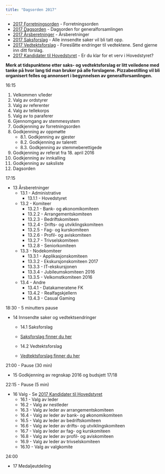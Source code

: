 ```yaml
---
title: "Dagsorden 2017"
---
```


* [2017 Forretningsorden](/wiki/online/generalforsamlingen/2017/forretningsorden) - Forretningsorden
* [2017 Dagsorden](/wiki/online/generalforsamlingen/2017/dagsorden) - Dagsorden for generalforsamlingen
* [2017 Årsberetninger](/wiki/online/generalforsamlingen/2017/aarsberetninger) - Årsberetninger
* [2017 Saksforslag](/wiki/online/generalforsamlingen/2017/saksforslag) - Alle innsendte saker vil bli tatt opp.
* [2017 Vedtektsforslag](/wiki/online/generalforsamlingen/2017/vedtekstforslag) - Foreslåtte endringer til vedtektene. Send gjerne inn ditt forslag.
* [2017 Kandidater til Hovedstyret](/wiki/online/generalforsamlingen/2017/valg) - Er du klar for et verv i Hovedstyret?


**Merk at tidspunktene etter saks- og vedtektsforslag er litt veiledene med tanke på hvor lang tid man bruker på alle forslagene. Pizzabestilling vil bli organisert felles og annonsert i begynnelsen av generalforsamlingen.**


16:15

1. Velkommen v/leder
2. Valg av ordstyrer 
3. Valg av referenter
4. Valg av tellekorps
5. Valg av to paraferer
6. Gjennomgang av stemmesystem
7. Godkjenning av forretningsorden
8. Godkjenning av oppmøtte
    * 8.1. Godkjenning av gjester
    * 8.2. Godkjenning av talerett
    * 8.3. Godkjenning av stemmeberettigede 
9. Godkjenning av referat fra 18. april 2016
10. Godkjenning av innkalling
11. Godkjenning av saksliste
12. Dagsorden

17:15

* 13 Årsberetninger
    * 13.1 - Administrative
        * 13.1.1 - Hovedstyret
    * 13.2 - Komiteer
        * 13.2.1 - Bank- og økonomikomiteen
        * 13.2.2 - Arrangementskomiteen
        * 13.2.3 - Bedriftskomiteen
        * 13.2.4 - Drifts- og utviklingskomiteen
        * 13.2.5 - Fag- og kurskomiteen
        * 13.2.6 - Profil- og aviskomiteen
        * 13.2.7 - Trivselskomiteen
        * 13.2.8 - Seniorkomiteen
    * 13.3 - Nodekomiteer
        * 13.3.1 - Applikasjonskomiteen
        * 13.3.2 - Ekskursjonskomiteen 2017
        * 13.3.3 - IT-ekskursjonen
        * 13.3.4 - Jubileumskomiteen 2016
        * 13.3.5 - Velkomstkomiteen 2016
    * 13.4 - Andre
        * 13.4.1 - Datakameratene FK
        * 13.4.2 - Realfagskjellern
        * 13.4.3 - Casual Gaming

18:30 - 5 minutters pause

* 14 Innsendte saker og vedtektsendringer
     * 14.1 Saksforslag
     * [Saksforslag finner du her](https://online.ntnu.no/wiki/online/generalforsamlingen/2017/saksforslag)
         
    * 14.2 Vedtektsforslag  

    * [Vedtektsforslag finner du her](https://online.ntnu.no/wiki/online/generalforsamlingen/2017/vedtekstforslag/)
        
21:00 - Pause (30 min)

* 15 Godkjenning av regnskap 2016 og budsjett 17/18

22:15 - Pause (5 min)

* 16 Valg - Se [2017 Kandidater til Hovedstyret](/wiki/online/generalforsamlingen/2017/valg)
    * 16.1 - Valg av leder
    * 16.2 - Valg av nestleder
    * 16.3 - Valg av leder av arrangementskomiteen
    * 16.4 - Valg av leder av bank- og økonomikomiteen
    * 16.5 - Valg av leder av bedriftskomiteen
    * 16.6 - Valg av leder av drifts- og utviklingskomiteen
    * 16.7 - Valg av leder av fag- og kurskomiteen
    * 16.8 - Valg av leder av profil- og aviskomiteen
    * 16.9 - Valg av leder av trivselskomiteen
    * 16.10 - Valg av valgkomite

24:00

* 17 Medaljeutdeling